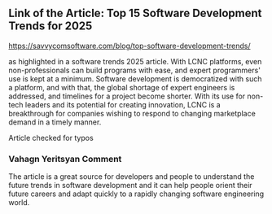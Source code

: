 ## Link of the Article: Top 15 Software Development Trends for 2025
https://savvycomsoftware.com/blog/top-software-development-trends/

as highlighted in a software trends 2025 article. With LCNC platforms, even non-professionals can build programs with ease, and expert programmers' use is kept at a minimum. Software development is democratized with such a platform, and with that, the global shortage of expert engineers is addressed, and timelines for a project become shorter. With its use for non-tech leaders and its potential for creating innovation, LCNC is a breakthrough for companies wishing to respond to changing marketplace demand in a timely manner.

Article checked for typos


### Vahagn Yeritsyan Comment
The article is a great source for developers and people to understand the future trends in software development and it can help people orient their future careers and adapt quickly to a rapidly changing software engineering world.